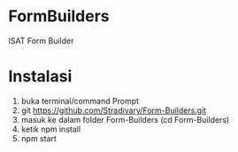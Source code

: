 # FormBuilders
ISAT Form Builder
# Instalasi
1. buka terminal/command Prompt 
2. git https://github.com/Stradivary/Form-Builders.git
3. masuk ke dalam folder Form-Builders (cd Form-Builders)
4. ketik npm install
5. npm start 
